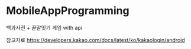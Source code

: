 # MobileAppProgramming
백과사전 + 끝말잇기 게임 with api


참고자료
https://developers.kakao.com/docs/latest/ko/kakaologin/android
